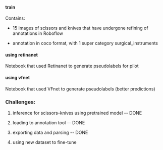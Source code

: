 #### train

Contains:

- 15 images of scissors and knives that have undergone refining of annotations in Roboflow

- annotation in coco format, with 1 super category surgical_instruments


#### using retinanet

Notebook that used Retinanet to generate pseudolabels for pilot


#### using vfnet

Notebook that used VFnet to generate pseudolabels (better predictions)


### Challenges:

1.  inference for scissors-knives using pretrained model -- DONE

2.  loading to annotation tool -- DONE

3.  exporting data and parsing -- DONE

4.  using new dataset to fine-tune 
